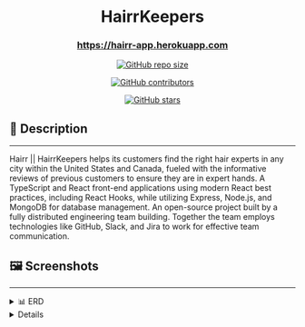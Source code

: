 <!-- Repo Shields. See https://shields.io for others or to customize this set of shields.   -->

<!-- ![GitHub forks](https://img.shields.io/github/forks/scottydocs/README-template.md?style=social) -->

<!-- https://github.com/Brridge-Group/Lions-Gate-Hairr/stargazers -->
<!-- https://github.com/Brridge-Group/Lions-Gate-Hairr f32dc8-->

<!-- Starts Here -->

# <h1 align="center">HairrKeepers</h1>

#### <h3 align="center">https://hairr-app.herokuapp.com</h3>

 <!-- <h5 align="center">TEAM</h5>       -->

 <div align="center">

 <a href='https://img.shields.io/github/repo-size/Brridge-Group/Lions-Gate-Hairr?color=f32dc8'>

![GitHub repo size](https://img.shields.io/github/repo-size/Brridge-Group/Lions-Gate-Hairr?color=f32dc8)
</a>

<a href='https://img.shields.io/github/contributors/Brridge-Group/Lions-Gate-Hairr?color=e00db2'>
 
 ![GitHub contributors](https://img.shields.io/github/contributors/Brridge-Group/Lions-Gate-Hairr?color=e00db2)

</a>

<a href='https://img.shields.io/github/stars/Brridge-Group/Lions-Gate-Hairr?style=social&logo&logoColor=f32dc8'>

![GitHub stars](https://img.shields.io/github/stars/Brridge-Group/Lions-Gate-Hairr?style=social&logo&logoColor=f32dc8)
</a>
 </div>


## 📝 Description

---

Hairr || HairrKeepers helps its customers find the right hair experts in any city within the United States and Canada, fueled with the informative reviews of previous customers to ensure they are in expert hands. A TypeScript and React front-end applications using modern React best practices, including React Hooks, while utilizing Express, Node.js, and MongoDB for database management. An open-source project built by a fully distributed engineering team building. Together the team employs technologies like GitHub, Slack, and Jira to work for effective team communication.

## 🖼️ Screenshots

---

<details>
 <summary> 📊 ERD</summary>

 <!-- TODO: [ ] - Requesting Section Completion By Sergio -->

| Description                 | Screenshot                                                                |
| --------------------------- | ------------------------------------------------------------------------- |
| <h3 align="center">ERD</h3> | <img src="../client/src/assets/images//Example_ERD.MYC.png"  width="500"> |

</details>

<details>

